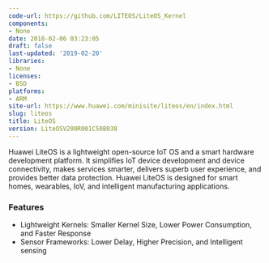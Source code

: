 ```yaml
---
code-url: https://github.com/LITEOS/LiteOS_Kernel
components:
- None
date: 2018-02-06 03:23:05
draft: false
last-updated: '2019-02-20'
libraries:
- None
licenses:
- BSD
platforms:
- ARM
site-url: https://www.huawei.com/minisite/liteos/en/index.html
slug: liteos
title: LiteOS
version: LiteOSV200R001C50B038
---
```

Huawei LiteOS is a lightweight open-source IoT OS and a smart hardware development platform. It simplifies IoT device development and device connectivity, makes services smarter, delivers superb user experience, and provides better data protection. Huawei LiteOS is designed for smart homes, wearables, IoV, and intelligent manufacturing applications.

<!--more-->

### Features
- Lightweight Kernels: Smaller Kernel Size, Lower Power Consumption, and Faster Response
- Sensor Frameworks: Lower Delay, Higher Precision, and Intelligent sensing



